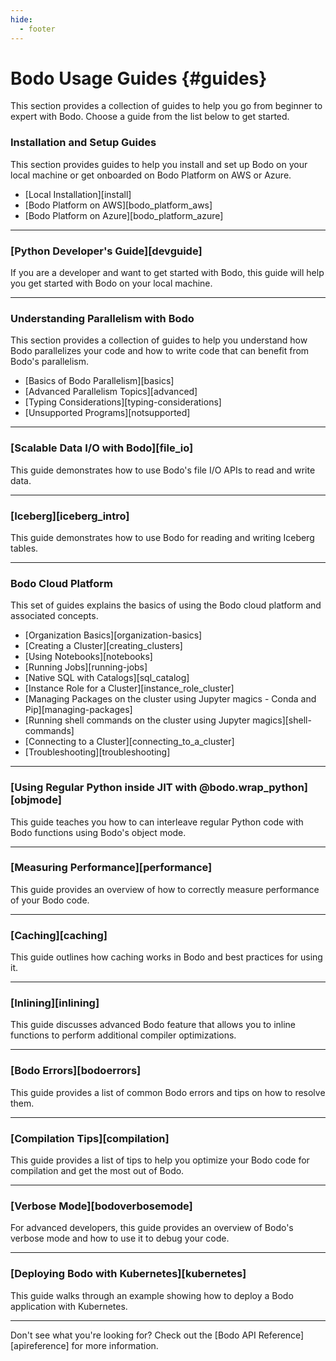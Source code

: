 ```yaml
---
hide:
  - footer
---
```


# Bodo Usage Guides {#guides}

This section provides a collection of guides to help you go from beginner to expert with Bodo. Choose a guide from the list below to get started.



### Installation and Setup Guides 
This section provides guides to help you install and set up Bodo on your local machine or get onboarded on Bodo Platform on AWS or Azure.

- [Local Installation][install]
- [Bodo Platform on AWS][bodo_platform_aws]
- [Bodo Platform on Azure][bodo_platform_azure]

---

### [Python Developer's Guide][devguide]

If you are a developer and want to get started with Bodo, this guide will help you get started with Bodo on your local machine.

---

### Understanding Parallelism with Bodo
This section provides a collection of guides to help you understand how Bodo parallelizes your code and how to write code that can benefit from Bodo's parallelism.

- [Basics of Bodo Parallelism][basics]
- [Advanced Parallelism Topics][advanced]
- [Typing Considerations][typing-considerations]
- [Unsupported Programs][notsupported]

---

### [Scalable Data I/O with Bodo][file_io]

This guide demonstrates how to use Bodo's file I/O APIs to read and write data.

---

### [Iceberg][iceberg_intro]

This guide demonstrates how to use Bodo for reading and writing Iceberg tables.

---

### Bodo Cloud Platform

This set of guides explains the basics of using the Bodo cloud platform and associated concepts.

- [Organization Basics][organization-basics]
- [Creating a Cluster][creating_clusters]
- [Using Notebooks][notebooks]
- [Running Jobs][running-jobs]
- [Native SQL with Catalogs][sql_catalog]
- [Instance Role for a Cluster][instance_role_cluster]
- [Managing Packages on the cluster using Jupyter magics - Conda and Pip][managing-packages]
- [Running shell commands on the cluster using Jupyter magics][shell-commands]
- [Connecting to a Cluster][connecting_to_a_cluster]
- [Troubleshooting][troubleshooting]

---


### [Using Regular Python inside JIT with @bodo.wrap_python][objmode]

This guide teaches you how to can interleave regular Python code with Bodo functions using Bodo's object mode.

---

### [Measuring Performance][performance]

This guide provides an overview of how to correctly measure performance of your Bodo code. 

---
### [Caching][caching]

This guide outlines how caching works in Bodo and best practices for using it.

---
### [Inlining][inlining]

This guide discusses advanced Bodo feature that allows you to inline functions to perform additional compiler optimizations.

---
### [Bodo Errors][bodoerrors]

This guide provides a list of common Bodo errors and tips on how to resolve them.

---
### [Compilation Tips][compilation]

This guide provides a list of tips to help you optimize your Bodo code for compilation and get the most out of Bodo. 

---
### [Verbose Mode][bodoverbosemode]

For advanced developers, this guide provides an overview of Bodo's verbose mode and how to use it to debug your code. 

---
### [Deploying Bodo with Kubernetes][kubernetes]

This guide walks through an example showing how to deploy a Bodo application with Kubernetes.

---

Don't see what you're looking for? Check out the [Bodo API Reference][apireference] for more information.
